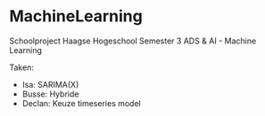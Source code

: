 # MachineLearning

Schoolproject Haagse Hogeschool
Semester 3
ADS & AI - Machine Learning

Taken:
- Isa: SARIMA(X)
- Busse: Hybride
- Declan: Keuze timeseries model
